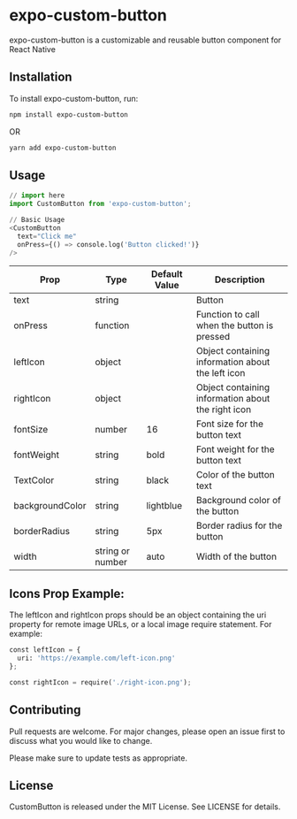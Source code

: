 # expo-custom-button

expo-custom-button is a customizable and reusable button component for React Native

## Installation

To install expo-custom-button, run:

```bash
npm install expo-custom-button
```
OR
```bash
yarn add expo-custom-button
```

## Usage

```python
// import here
import CustomButton from 'expo-custom-button';

// Basic Usage
<CustomButton
  text="Click me"
  onPress={() => console.log('Button clicked!')}
/>
```

| Prop            | Type             | Default Value    | Description                                        |
| --------------- | ---------------- | ---------------- | -------------------------------------------------- |
| text            | string           |                  | Button                                             |
| onPress         | function         |                  | Function to call when the button is pressed        |
| leftIcon        | object           |                  | Object containing information about the left icon  |
| rightIcon       | object           |                  | Object containing information about the right icon |
| fontSize        | number           | 16               | Font size for the button text                      |
| fontWeight      | string           | bold             | Font weight for the button text                    |
| TextColor       | string           | black            | Color of the button text                           |
| backgroundColor | string           | lightblue        | Background color of the button                     |
| borderRadius    | string           | 5px              | Border radius for the button                       |
| width           | string or number | auto             | Width of the button                                |

## Icons Prop Example:
The leftIcon and rightIcon props should be an object containing the uri property for remote image URLs, or a local image require statement. For example:

```python
const leftIcon = {
  uri: 'https://example.com/left-icon.png'
};

const rightIcon = require('./right-icon.png');
```

## Contributing

Pull requests are welcome. For major changes, please open an issue first
to discuss what you would like to change.

Please make sure to update tests as appropriate.

## License

CustomButton is released under the MIT License. See LICENSE for details.
